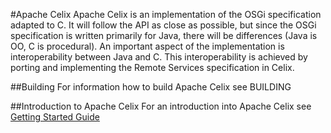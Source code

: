 #Apache Celix
Apache Celix is an implementation of the OSGi specification adapted to C. It will follow the API as close as possible, but since the OSGi specification is written primarily for Java, there will be differences (Java is OO, C is procedural). An important aspect of the implementation is interoperability between Java and C. This interoperability is achieved by porting and implementing the Remote Services specification in Celix.

##Building
For information how to build Apache Celix see BUILDING

##Introduction to Apache Celix
For an introduction into Apache Celix see [Getting Started Guide](https://celix.apache.org/documentation/getting_started.html)
